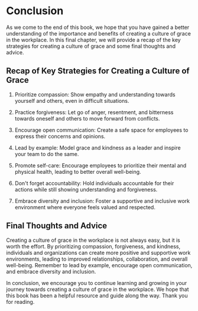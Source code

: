 # Conclusion

As we come to the end of this book, we hope that you have gained a better understanding of the importance and benefits of creating a culture of grace in the workplace. In this final chapter, we will provide a recap of the key strategies for creating a culture of grace and some final thoughts and advice.

Recap of Key Strategies for Creating a Culture of Grace
-------------------------------------------------------

1. Prioritize compassion: Show empathy and understanding towards yourself and others, even in difficult situations.

2. Practice forgiveness: Let go of anger, resentment, and bitterness towards oneself and others to move forward from conflicts.

3. Encourage open communication: Create a safe space for employees to express their concerns and opinions.

4. Lead by example: Model grace and kindness as a leader and inspire your team to do the same.

5. Promote self-care: Encourage employees to prioritize their mental and physical health, leading to better overall well-being.

6. Don't forget accountability: Hold individuals accountable for their actions while still showing understanding and forgiveness.

7. Embrace diversity and inclusion: Foster a supportive and inclusive work environment where everyone feels valued and respected.

Final Thoughts and Advice
-------------------------

Creating a culture of grace in the workplace is not always easy, but it is worth the effort. By prioritizing compassion, forgiveness, and kindness, individuals and organizations can create more positive and supportive work environments, leading to improved relationships, collaboration, and overall well-being. Remember to lead by example, encourage open communication, and embrace diversity and inclusion.

In conclusion, we encourage you to continue learning and growing in your journey towards creating a culture of grace in the workplace. We hope that this book has been a helpful resource and guide along the way. Thank you for reading.